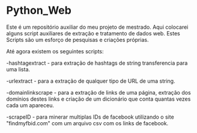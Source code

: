# Python_Web
Este é um repositório auxiliar do meu projeto de mestrado.
Aqui colocarei alguns script auxiliares de extração e tratamento de dados web.
Estes Scripts são um esforço de pesquisas e criações próprias.

Até agora existem os seguintes scripts:

-hashtagextract - para extração de hashtags de string  transferencia para uma lista.

-urlextract - para a extração de qualquer tipo de URL de uma string.

-domainlinkscrape - para a extração de links de uma página, extração dos domínios destes links e criação de um dicionário que conta quantas vezes cada um apareceu.

-scrapeID - para minerar multiplas IDs de facebook utilizando o site "findmyfbid.com" com um arquivo csv com os links de facebook.
